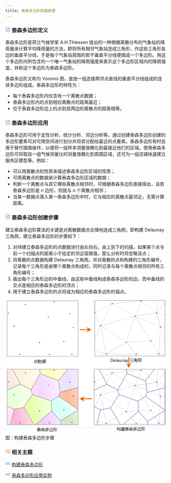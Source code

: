 ```yaml
---
title: 泰森多边形构建原理
---
```



### ![](img/read.gif) 泰森多边形定义

泰森多边形是荷兰气候学家 A.H.Thiessen 提出的一种根据离散分布的气象站的降雨量来计算平均降雨量的方法，即将所有相邻气象站连成三角形，作这些三角形各边的垂直平分线，于是每个气象站周围的若干垂直平分线便围成一个多边形。用这个多边形内所包含的一个唯一气象站的降雨强度来表示这个多边形区域内的降雨强度，并称这个多边形为泰森多边形。

泰森多边形又称为 Voronoi 图，是由一组连接两邻点直线的垂直平分线组成的连续多边形组成。泰森多边形的特性为：

-   每个泰森多边形内仅含有一个离散点数据；
-   泰森多边形内的点到相应离散点的距离最近；
-   位于泰森多边形边上的点到其两边的离散点的距离相等。

### ![](img/read.gif) 泰森多边形应用

泰森多边形可用于定性分析、统计分析、邻近分析等，通过创建泰森多边形创建的多边形要素可对可用空间进行划分并将其分配给最近的点要素。泰森多边形有时会用于替代插值操作，以便将一组样本测量值概化到最接近他们的区域。使用泰森多边形可将取自一组气候测量仪的测量值概化到周围区域，还可为一组店铺快速建立服务区模型等。例如：

-   可以用离散点的性质来描述泰森多边形区域的性质；
-   可用离散点的数据来计算泰森多边形区域的数据；
-   判断一个离散点与其它哪些离散点相邻时，可根据泰森多边形直接得出，且若泰森多边形是 n 边形，则就与 n 个离散点相邻；
-   当某一数据点落入某一泰森多边形中时，它与相应的离散点最邻近，无需计算距离。

### ![](img/read.gif) 泰森多边形创建步骤

建立泰森多边形算法的关键是对离散数据点合理地连成三角网，即构建 Delaunay
三角网，建立泰森多边形的步骤如下：

1.  对待建立泰森多边形的点数据进行由左向右，由上到下的扫描，如果某个点与前一个扫描点的距离小于给定的邻近容限值，那么分析时将忽略该点；
2.  将离散的点数据构建 Delaunay 三角网，并对离散的点和构建的三角形编号，记录每个三角形是由哪个离散点构成的，同时记录与每个离散点相邻的所有三角形编号；
3.  画出每个三角形边的中垂线，由这些中垂线构成泰森多边形的边，而中垂线的交点是相应的泰森多边形的顶点；
4.  用于建立泰森多边形的点将成为相应的泰森多边形的锚点。

  ![](img/CreatThiessen.png)
  图：构建泰森多边形步骤


### ![](img/seealso.png) 相关主题

![](img/smalltitle.png) [构建泰森多边形](ThiessenPolygon.html)

![](img/smalltitle.png) [泰森多边形应用实例](ThiessenAnalyst_Example.html)

